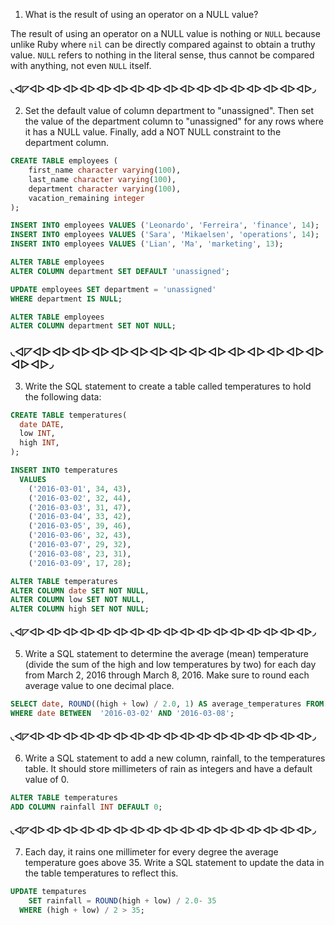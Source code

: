1. What is the result of using an operator on a NULL value?

The result of using an operator on a NULL value is nothing or `NULL` because unlike Ruby where `nil` can be directly compared against to obtain a truthy value. `NULL` refers to nothing in the literal sense, thus cannot be compared with anything, not even `NULL` itself.

#### ◟◅◸◅▻◅▻◅▻◅▻◅▻◅▻◅▻◅▻◅▻◅▻◅▻◅▻◅▻◅▻◅▻◅▻◅▻◞

2. Set the default value of column department to "unassigned". Then set the value of the department column to "unassigned" for any rows where it has a NULL value. Finally, add a NOT NULL constraint to the department column.

```sql
CREATE TABLE employees (
    first_name character varying(100),
    last_name character varying(100),
    department character varying(100),
    vacation_remaining integer
);

INSERT INTO employees VALUES ('Leonardo', 'Ferreira', 'finance', 14);
INSERT INTO employees VALUES ('Sara', 'Mikaelsen', 'operations', 14);
INSERT INTO employees VALUES ('Lian', 'Ma', 'marketing', 13);

ALTER TABLE employees
ALTER COLUMN department SET DEFAULT 'unassigned';

UPDATE employees SET department = 'unassigned'
WHERE department IS NULL;

ALTER TABLE employees
ALTER COLUMN department SET NOT NULL;
```

### ◟◅◸◅▻◅▻◅▻◅▻◅▻◅▻◅▻◅▻◅▻◅▻◅▻◅▻◅▻◅▻◅▻◅▻◅▻◞

3. Write the SQL statement to create a table called temperatures to hold the following data:

```sql
CREATE TABLE temperatures(
  date DATE,
  low INT,
  high INT,
);

INSERT INTO temperatures
  VALUES
    ('2016-03-01', 34, 43),
    ('2016-03-02', 32, 44),
    ('2016-03-03', 31, 47),
    ('2016-03-04', 33, 42),
    ('2016-03-05', 39, 46),
    ('2016-03-06', 32, 43),
    ('2016-03-07', 29, 32),
    ('2016-03-08', 23, 31),
    ('2016-03-09', 17, 28);

ALTER TABLE temperatures
ALTER COLUMN date SET NOT NULL,
ALTER COLUMN low SET NOT NULL,
ALTER COLUMN high SET NOT NULL;
```

#### ◟◅◸◅▻◅▻◅▻◅▻◅▻◅▻◅▻◅▻◅▻◅▻◅▻◅▻◅▻◅▻◅▻◅▻◅▻◞

5. Write a SQL statement to determine the average (mean) temperature (divide the sum of the high and low temperatures by two) for each day from March 2, 2016 through March 8, 2016. Make sure to round each average value to one decimal place.

```sql
SELECT date, ROUND((high + low) / 2.0, 1) AS average_temperatures FROM temperatures
WHERE date BETWEEN  '2016-03-02' AND '2016-03-08';

```

#### ◟◅◸◅▻◅▻◅▻◅▻◅▻◅▻◅▻◅▻◅▻◅▻◅▻◅▻◅▻◅▻◅▻◅▻◅▻◞

6. Write a SQL statement to add a new column, rainfall, to the temperatures table. It should store millimeters of rain as integers and have a default value of 0.

```sql
ALTER TABLE temperatures
ADD COLUMN rainfall INT DEFAULT 0;
```
#### ◟◅◸◅▻◅▻◅▻◅▻◅▻◅▻◅▻◅▻◅▻◅▻◅▻◅▻◅▻◅▻◅▻◅▻◅▻◞

7. Each day, it rains one millimeter for every degree the average temperature goes above 35. Write a SQL statement to update the data in the table temperatures to reflect this.

```sql
UPDATE tempatures
    SET rainfall = ROUND(high + low) / 2.0- 35
  WHERE (high + low) / 2 > 35;

```